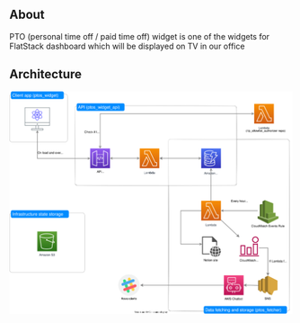 
## About

PTO (personal time off / paid time off) widget is one of the widgets for FlatStack dashboard which will be displayed on TV in our office

## Architecture

![architecture](architecture.svg)
